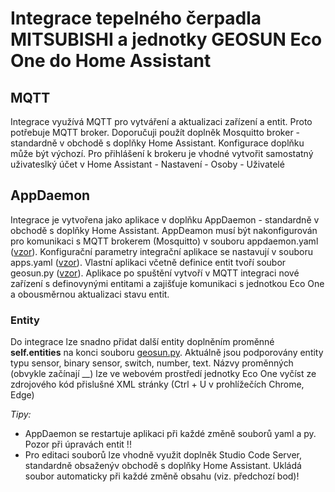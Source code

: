 # Integrace tepelného čerpadla MITSUBISHI a jednotky GEOSUN Eco One do Home Assistant
## MQTT
Integrace využívá MQTT pro vytváření a aktualizaci zařízení a entit. Proto potřebuje MQTT broker. 
Doporučuji použít doplněk Mosquitto broker - standardně v obchodě s doplňky Home Assistant.
Konfigurace doplňku může být výchozí. Pro přihlášení k brokeru je vhodné vytvořit samostatný uživateslký účet v Home Assistant - Nastavení - Osoby - Uživatelé
## AppDaemon
Integrace je vytvořena jako aplikace v doplňku AppDaemon - standardně v obchodě s doplňky Home Assistant.
AppDeamon musí být nakonfigurován pro komunikaci s MQTT brokerem (Mosquitto) v souboru appdaemon.yaml ([vzor](AppDaemon/appdaemon.yaml)).
Konfigurační parametry integrační aplikace se nastavují v souboru apps.yaml ([vzor](AppDaemon/apps/apps.yaml)).
Vlastní aplikaci včetně definice entit tvoří soubor geosun.py ([vzor](AppDaemon/apps/geosun.py)).
Aplikace po spuštění vytvoří v MQTT integraci nové zařízení s definovynými entitami a zajišťuje komunikaci s jednotkou Eco One a obousměrnou aktualizaci stavu entit. 
### Entity
Do integrace lze snadno přidat další entity doplněním proměnné **self.entities** na konci souboru [geosun.py](AppDaemon/apps/geosun.py).
Aktuálně jsou podporovány entity typu sensor, binary sensor, switch, number, text.
Názvy proměnných (obvykle začínají __) lze ve webovém prostředí jednotky Eco One vyčíst ze zdrojového kód přislušné XML stránky (Ctrl + U v prohlížečích Chrome, Edge)     

_Tipy:_
- AppDaemon se restartuje aplikaci při každé změně souborů yaml a py. Pozor při úpravách entit !!
- Pro editaci souborů lze vhodně využit doplněk Studio Code Server, standardně obsaženýv obchodě s doplňky Home Assistant. Ukládá soubor automaticky při každé změně obsahu (viz. předchozí bod)!


